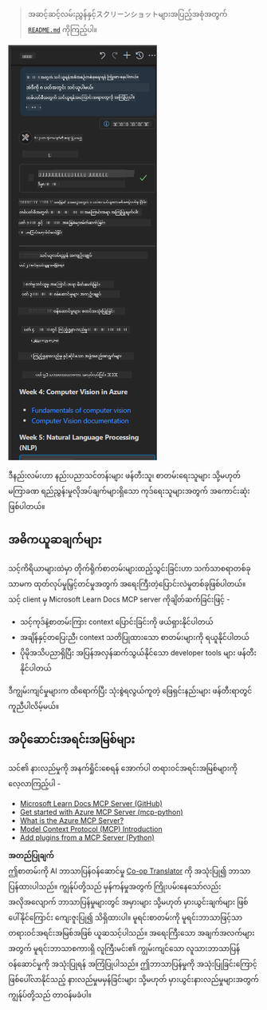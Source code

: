 <!--
CO_OP_TRANSLATOR_METADATA:
{
  "original_hash": "4319d291c9d124ecafea52b3d04bfa0e",
  "translation_date": "2025-06-23T11:21:12+00:00",
  "source_file": "09-CaseStudy/docs-mcp/README.md",
  "language_code": "my"
}
-->
> အဆင့်ဆင့်လမ်းညွှန်နှင့်スクリーンショットများအပြည့်အစုံအတွက် [`README.md`](./solution/scenario3/README.md) ကိုကြည့်ပါ။

![Scenario 3 Overview](../../../../translated_images/step4-prompt-chat.12187bb001605efc5077992b621f0fcd1df12023c5dce0464f8eb8f3d595218f.my.png)

ဒီနည်းလမ်းဟာ နည်းပညာသင်တန်းများ ဖန်တီးသူ၊ စာတမ်းရေးသူများ သို့မဟုတ် မကြာခဏ ရည်ညွှန်းမှုလိုအပ်ချက်များရှိသော ကုဒ်ရေးသူများအတွက် အကောင်းဆုံးဖြစ်ပါတယ်။

## အဓိကယူဆချက်များ

သင့်ကိရိယာများထဲမှာ တိုက်ရိုက်စာတမ်းများထည့်သွင်းခြင်းဟာ သက်သာစရာတစ်ခုသာမက ထုတ်လုပ်မှုမြှင့်တင်မှုအတွက် အရေးကြီးတဲ့ပြောင်းလဲမှုတစ်ခုဖြစ်ပါတယ်။ သင့် client မှ Microsoft Learn Docs MCP server ကိုချိတ်ဆက်ခြင်းဖြင့် -

- သင့်ကုဒ်နဲ့စာတမ်းကြား context ပြောင်းခြင်းကို ဖယ်ရှားနိုင်ပါတယ်
- အချိန်နှင့်တပြေးညီ၊ context သတိပြုထားသော စာတမ်းများကို ရယူနိုင်ပါတယ်
- ပိုမိုအသိပညာရှိပြီး အပြန်အလှန်ဆက်သွယ်နိုင်သော developer tools များ ဖန်တီးနိုင်ပါတယ်

ဒီကျွမ်းကျင်မှုများက ထိရောက်ပြီး သုံးစွဲရလွယ်ကူတဲ့ ဖြေရှင်းနည်းများ ဖန်တီးရာတွင် ကူညီပါလိမ့်မယ်။

## အပိုဆောင်းအရင်းအမြစ်များ

သင်၏ နားလည်မှုကို အနက်ရှိုင်းစေရန် အောက်ပါ တရားဝင်အရင်းအမြစ်များကို လေ့လာကြည့်ပါ -

- [Microsoft Learn Docs MCP Server (GitHub)](https://github.com/MicrosoftDocs/mcp)
- [Get started with Azure MCP Server (mcp-python)](https://learn.microsoft.com/en-us/azure/developer/azure-mcp-server/get-started#create-the-python-app)
- [What is the Azure MCP Server?](https://learn.microsoft.com/en-us/azure/developer/azure-mcp-server/)
- [Model Context Protocol (MCP) Introduction](https://modelcontextprotocol.io/introduction)
- [Add plugins from a MCP Server (Python)](https://learn.microsoft.com/en-us/semantic-kernel/concepts/plugins/adding-mcp-plugins)

**အတည်ပြုချက်**  
ဤစာတမ်းကို AI ဘာသာပြန်ဝန်ဆောင်မှု [Co-op Translator](https://github.com/Azure/co-op-translator) ကို အသုံးပြု၍ ဘာသာပြန်ထားပါသည်။ ကျွန်ုပ်တို့သည် မှန်ကန်မှုအတွက် ကြိုးပမ်းနေသော်လည်း အလိုအလျောက် ဘာသာပြန်မှုများတွင် အမှားများ သို့မဟုတ် မှားယွင်းချက်များ ဖြစ်ပေါ်နိုင်ကြောင်း ကျေးဇူးပြု၍ သိရှိထားပါ။ မူရင်းစာတမ်းကို မူရင်းဘာသာဖြင့်သာ တရားဝင်အရင်းအမြစ်အဖြစ် ယူဆသင့်ပါသည်။ အရေးကြီးသော အချက်အလက်များအတွက် မူရင်းဘာသာစကားရှိ လူကြီးမင်း၏ ကျွမ်းကျင်သော လူသားဘာသာပြန် ဝန်ဆောင်မှုကို အသုံးပြုရန် အကြံပြုပါသည်။ ဤဘာသာပြန်မှုကို အသုံးပြုခြင်းကြောင့် ဖြစ်ပေါ်လာနိုင်သည့် နားလည်မှုမမှန်ခြင်းများ သို့မဟုတ် မှားယွင်းနားလည်မှုများအတွက် ကျွန်ုပ်တို့သည် တာဝန်မခံပါ။